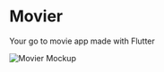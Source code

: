# Movier

Your go to movie app made with Flutter

<img src="https://i.imgur.com/SCuCLAS.jpg" alt="Movier Mockup" align="center">
